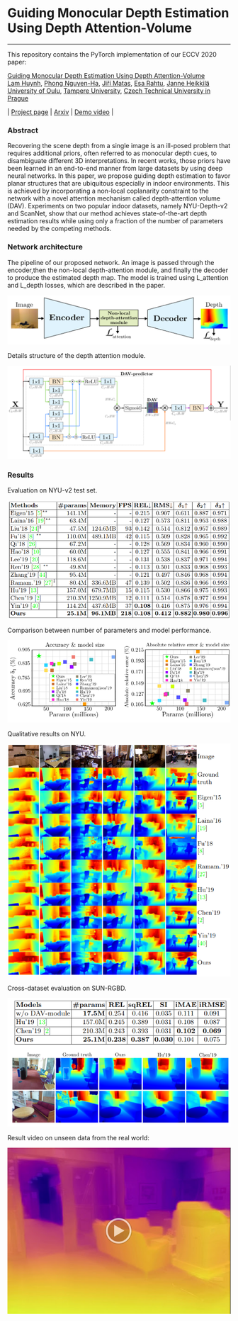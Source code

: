 # Guiding Monocular Depth Estimation Using Depth Attention-Volume
-----
This repository contains the PyTorch implementation of our ECCV 2020 paper:  

[Guiding Monocular Depth Estimation Using Depth Attention-Volume](https://arxiv.org/abs/2004.02760)  
[Lam Huynh](https://lamhuynh.info/), 
[Phong Nguyen-Ha](https://scholar.google.fi/citations?user=030WAOoAAAAJ&hl=en),
[Jiří Matas](http://cmp.felk.cvut.cz/~matas/), 
[Esa Rahtu](http://esa.rahtu.fi/), 
[Janne Heikkilä](https://www.oulu.fi/university/researcher/janne-heikkila)  
[University of Oulu](https://huynhlam.github.io/mono-depth-DAV/figures/oulu_univ.png),
[Tampere University](https://research.tuni.fi/vision), 
[Czech Technical University in Prague](http://www.fel.cvut.cz/en/)  

| [Project page](https://bit.ly/dav-project) 
| [Arxiv]((https://arxiv.org/abs/2004.02760)) 
| [Demo video](https://drive.google.com/file/d/1c8by8GZUUoPLBMeySkH8WkZtTFUgEH-K/view) |

### Abstract
Recovering the scene depth from a single image is an ill-posed problem that requires additional priors, often referred to as monocular depth cues, to disambiguate different 3D interpretations. In recent works, those priors have been learned in an end-to-end manner from large datasets by using deep neural networks. In this paper, we propose guiding depth estimation to favor planar structures that are ubiquitous especially in indoor environments. This is achieved by incorporating a non-local coplanarity constraint to the network with a novel attention mechanism called depth-attention volume (DAV). Experiments on two popular indoor datasets, namely NYU-Depth-v2 and ScanNet, show that our method achieves state-of-the-art depth estimation results while using only a fraction of the number of parameters needed by the competing methods.

### Network architecture
The pipeline of our proposed network. An image is passed through the encoder,then  the  non-local  depth-attention  module, and finally the decoder to  produce the estimated depth map. The model is trained using L_attention and L_depth losses, which are described in the paper.

![Overview architecture](./figures/overview_architecture.png?raw=true)

Details structure of the depth attention module.

![Depth attention module](./figures/dav_module.png?raw=true)

### Results

Evaluation on NYU-v2 test set.

![Depth attention module](./figures/eval_nyu.png?raw=true)

Comparison between number of parameters and model performance.

![Depth attention module](./figures/params_chart.png?raw=true)

Qualitative results on NYU.

![Depth attention module](./figures/qualitative_nyu.png?raw=true)

Cross-dataset evaluation on SUN-RGBD.

![Depth attention module](./figures/cross_dataset_sunrgbd.png?raw=true)

Result video on unseen data from the real world: 

[![Unseen data](./figures/unseen_data.png?raw=true)](https://drive.google.com/file/d/1c8by8GZUUoPLBMeySkH8WkZtTFUgEH-K/view)


